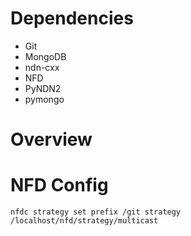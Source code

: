 Dependencies
============
- Git
- MongoDB
- ndn-cxx
- NFD
- PyNDN2
- pymongo

Overview
========

NFD Config
==========
```
nfdc strategy set prefix /git strategy /localhost/nfd/strategy/multicast
```
